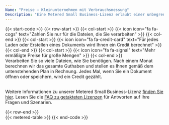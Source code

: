 ```yaml
---
Name: "Preise – Kleinunternehmen mit Verbrauchsmessung"
Description: "Eine Metered Small Business-Lizenz erlaubt einer unbegrenzten Anzahl von Entwicklern aus Ihrer Organisation, eine unbegrenzte Anzahl von Endbenutzer-Software mit dem Produkt zu erstellen, die innerhalb Ihrer Organisation verwendet werden kann. Eine Metered Small Business License deckt eine unbegrenzte Anzahl von Entwicklern ab, die an Endbenutzersoftware arbeiten, die die Produktfunktionalität nutzen."
---
```

{{< start-code >}}
{{< row-start >}}
{{< col-start >}}
{{< icon icon="fa fa-cogs" text="Zahlen Sie nur für die Dateien, die Sie verarbeiten" >}}
{{< col-end >}}
{{< col-start >}}
{{< icon icon="fa fa-credit-card" text="Für jedes Laden oder Erstellen eines Dokuments wird Ihnen ein Credit berechnet" >}}
{{< col-end >}}
{{< col-start >}}
{{< icon icon="fa fa-signal" text="Mehr ermäßigte Preise für große Mengen" >}}
{{< col-end >}}
&nbsp;  
Verarbeiten Sie so viele Dateien, wie Sie benötigen. Nach einem Monat berechnen wir das gesamte Guthaben und stellen es Ihnen gemäß dem untenstehenden Plan in Rechnung. Jedes Mal, wenn Sie ein Dokument öffnen oder speichern, wird ein Credit gezählt.  
&nbsp;  

Weitere Informationen zu unserer Metered Small Business-Lizenz [finden Sie hier](https://purchase.groupdocs.com/policies/license-types/#MeteredSmallBusiness). Lesen Sie die [FAQ zu getakteten Lizenzen](https://purchase.groupdocs.com/faqs/licensing/metered/) für Antworten auf Ihre Fragen und Szenarien.  

{{< row-end >}}
&nbsp;  
{{< metered-table >}}
{{< end-code >}}